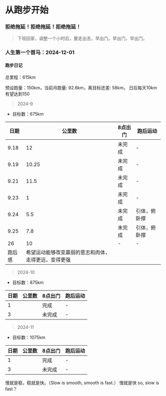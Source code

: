  # 从跑步开始

### 拒绝拖延！拒绝拖延！拒绝拖延！

> 下班回家，调整一个小时后，要走出去，早出门，早出门，早出门。

### 人生第一个首马：2024-12-01

#### 跑步日记

总里程：615km

预设跑量：150km，当前月跑量: 92.6km，离目标还差: 58km， 日后每天10km有望达到150

> 2024-9 
- 目标数：675km

| 日期   | 公里数                        | 8点出门 | 跑后运动   |
|------|----------------------------|------|--------|
| 9.18 | 12                         | 未完成  | -      |
| 9.19 | 10.25                      | 未完成  | -      |
| 9.21 | 11.5                       | 未完成  | -      |
| 9.23 | 1                          | 未完成  | -      |
| 9.24 | 5.5                        | 未完成  | 引体，俯卧撑 |
| 9.25 | 7.8                        | 未完成  | 引体，俯卧撑 |
| 26   | 10                         | -    | -      |
| 跑后感  | 希望运动能够改变羸弱的意志和肉体，走得更远，变得更强 |      |

> 2024-10
- 目标数：875km

| 日期 | 公里数 | 8点出门 | 跑后运动 |
|----|-----|------|------|
| 1  |     | 完成   | -    |
| 3  |     | 未完成  | -    |

> 2024-11
- 目标数：1075km

| 日期 | 公里数 | 8点出门 | 跑后运动 |
|----|-----|------|------|
| 1  |     | 完成   | -    |
| 3  |     | 未完成  | -    |

慢就是稳，稳就是快。（Slow is smooth, smooth is fast.）
慢就是快  so, slow is fast？